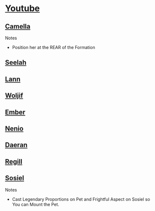 # [Youtube](https://www.youtube.com/@cRPGBro)

## [Camella](https://docs.google.com/spreadsheets/d/1oYeMmuhUc-Ks1b_D3LwCMi38vaKeiJJN3MtC-7xBH_A/edit?usp=sharing)

Notes

- Position her at the REAR of the Formation

## [Seelah](https://docs.google.com/spreadsheets/d/1O-W1lVxF-n8eCHHziUrb0tB0TfekVf86ISUCZ0P2B-M/edit?usp=sharing)

## [Lann](https://docs.google.com/spreadsheets/d/1FfDyTse3rzTPSkq4pNplBKKDcg0QqErKaeewQbL33u0/edit?usp=sharing)

## [Woljif](https://docs.google.com/spreadsheets/d/1apjLDPb9UEck1qcPpYEmvgrXvgNWVEhpIukgdQWZOko/edit?usp=sharing)

## [Ember](https://docs.google.com/spreadsheets/d/1MpLzD0J_VSUTJ1KKKtndiarYn8YM47jwDAa5TU-OE2o/edit?usp=sharing)

## [Nenio](https://docs.google.com/spreadsheets/d/1LcywzObRNfsFUqZN5f62dNx24f2wTw2tB4TPVc67-X0/edit?usp=sharing)

## [Daeran](https://docs.google.com/spreadsheets/d/1eQoaa57r291ZG4GHN2tW1w4UXQ7JWJCKbzgsnO8Jraw/edit?usp=sharing)

## [Regill](https://docs.google.com/spreadsheets/d/172xXYSSdOvrWGKAdsQ6YzrhNlzO75bKzPMJx96Apf0M/edit?usp=sharing)

## [Sosiel](https://docs.google.com/spreadsheets/d/1_ZKN3X7_0U-vRTtRNNsQCBxOdyU7szd6Bt7oc73ouIk/edit?usp=sharing)

Notes

- Cast Legendary Proportions on Pet and Frightful Aspect on Sosiel so You can Mount the Pet.